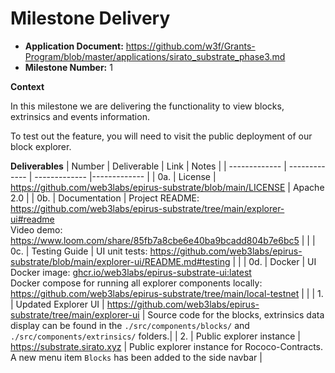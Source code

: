 # Milestone Delivery

* **Application Document:** https://github.com/w3f/Grants-Program/blob/master/applications/sirato_substrate_phase3.md
* **Milestone Number:** 1

**Context**

In this milestone we are delivering the functionality to view blocks, extrinsics and events information.

To test out the feature, you will need to visit the public deployment of our block explorer.

**Deliverables**
| Number | Deliverable | Link | Notes |
| ------------- | ------------- | ------------- |------------- |
| 0a. | License | https://github.com/web3labs/epirus-substrate/blob/main/LICENSE | Apache 2.0 | 
| 0b. | Documentation | Project README: https://github.com/web3labs/epirus-substrate/tree/main/explorer-ui#readme <br/> Video demo: https://www.loom.com/share/85fb7a8cbe6e40ba9bcadd804b7e6bc5 | |
| 0c. | Testing Guide | UI unit tests: https://github.com/web3labs/epirus-substrate/blob/main/explorer-ui/README.md#testing |  | 
| 0d. | Docker | UI Docker image: [ghcr.io/web3labs/epirus-substrate-ui:latest](https://github.com/web3labs/epirus-substrate/pkgs/container/epirus-substrate-ui) <br /> Docker compose for running all explorer components locally: https://github.com/web3labs/epirus-substrate/tree/main/local-testnet | |
| 1. | Updated Explorer UI | https://github.com/web3labs/epirus-substrate/tree/main/explorer-ui | Source code for the blocks, extrinsics data display can be found in the `./src/components/blocks/` and `./src/components/extrinsics/` folders.|
| 2. | Public explorer instance | https://substrate.sirato.xyz | Public explorer instance for Rococo-Contracts. A new menu item `Blocks` has been added to the side navbar |
